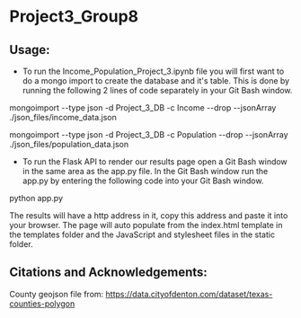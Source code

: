# Project3_Group8

## Usage:

- To run the Income_Population_Project_3.ipynb file you will first want to do a mongo import to create the database and it's table. This is done by running the following 2 lines of code separately in your Git Bash window.

mongoimport --type json -d Project_3_DB -c Income --drop --jsonArray ./json_files/income_data.json

mongoimport --type json -d Project_3_DB -c Population --drop --jsonArray ./json_files/population_data.json

- To run the Flask API to render our results page open a Git Bash window in the same area as the app.py file. In the Git Bash window run the app.py by entering the following code into your Git Bash window.

python app.py

The results will have a http address in it, copy this address and paste it into your browser. The page will auto populate from the index.html template in the templates folder and the JavaScript and stylesheet files in the static folder.


## Citations and Acknowledgements:


County geojson file from: https://data.cityofdenton.com/dataset/texas-counties-polygon